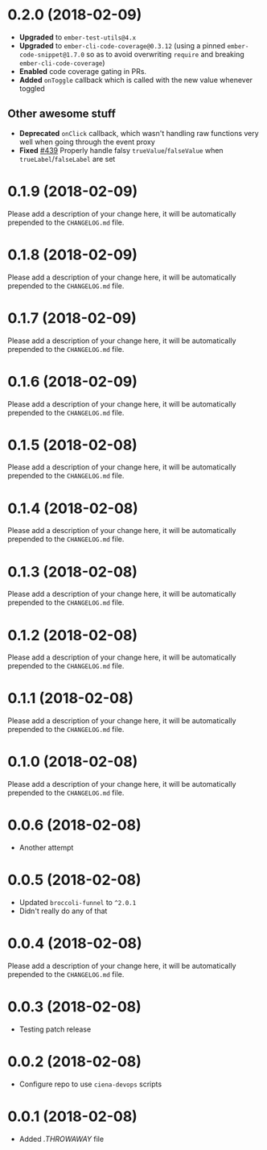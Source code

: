 # 0.2.0 (2018-02-09)
* **Upgraded** to `ember-test-utils@4.x`
* **Upgraded** to `ember-cli-code-coverage@0.3.12` (using a pinned `ember-code-snippet@1.7.0` so as to avoid overwriting `require` and breaking `ember-cli-code-coverage`)
* **Enabled** code coverage gating in PRs. 
* **Added** `onToggle` callback which is called with the new value whenever toggled

## Other awesome stuff

* **Deprecated** `onClick` callback, which wasn't handling raw functions very well when going through the event proxy
* **Fixed** [#439](https://github.com/ciena-frost/ember-frost-core/issues/439) Properly handle falsy `trueValue`/`falseValue` when `trueLabel`/`falseLabel` are set

# 0.1.9 (2018-02-09)
Please add a description of your change here, it will be automatically prepended to the `CHANGELOG.md` file.


# 0.1.8 (2018-02-09)
Please add a description of your change here, it will be automatically prepended to the `CHANGELOG.md` file.


# 0.1.7 (2018-02-09)
Please add a description of your change here, it will be automatically prepended to the `CHANGELOG.md` file.


# 0.1.6 (2018-02-09)
Please add a description of your change here, it will be automatically prepended to the `CHANGELOG.md` file.


# 0.1.5 (2018-02-08)
Please add a description of your change here, it will be automatically prepended to the `CHANGELOG.md` file.


# 0.1.4 (2018-02-08)
Please add a description of your change here, it will be automatically prepended to the `CHANGELOG.md` file.


# 0.1.3 (2018-02-08)
Please add a description of your change here, it will be automatically prepended to the `CHANGELOG.md` file.


# 0.1.2 (2018-02-08)
Please add a description of your change here, it will be automatically prepended to the `CHANGELOG.md` file.


# 0.1.1 (2018-02-08)
Please add a description of your change here, it will be automatically prepended to the `CHANGELOG.md` file.


# 0.1.0 (2018-02-08)
Please add a description of your change here, it will be automatically prepended to the `CHANGELOG.md` file.


# 0.0.6 (2018-02-08)
* Another attempt


# 0.0.5 (2018-02-08)
* Updated `broccoli-funnel` to `^2.0.1`
* Didn't really do any of that


# 0.0.4 (2018-02-08)
Please add a description of your change here, it will be automatically prepended to the `CHANGELOG.md` file.


# 0.0.3 (2018-02-08)
* Testing patch release

# 0.0.2 (2018-02-08)
* Configure repo to use `ciena-devops` scripts


# 0.0.1 (2018-02-08)
* Added _.THROWAWAY_ file



